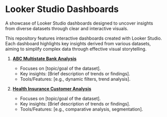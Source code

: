 # Looker Studio Dashboards

A showcase of Looker Studio dashboards designed to uncover insights from diverse datasets through clear and interactive visuals.

This repository features interactive dashboards created with Looker Studio. Each dashboard highlights key insights derived from various datasets, aiming to simplify complex data through effective visual storytelling.

1. **[ABC Multistate Bank Analysis](https://lookerstudio.google.com/reporting/312cf744-64f6-49c6-926c-3f473ba78bf3)**  
   - Focuses on [topic/goal of the dataset].  
   - Key insights: [Brief description of trends or findings].  
   - Tools/Features: [e.g., dynamic filters, trend analysis].  

2. **[Health Insurance Customer Analysis](https://lookerstudio.google.com/reporting/8545bd54-84e5-4998-856f-e930e4a93804)**  
   - Focuses on [topic/goal of the dataset].  
   - Key insights: [Brief description of trends or findings].  
   - Tools/Features: [e.g., comparative analysis, segmentation]. 
